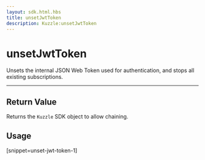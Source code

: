 ```yaml
---
layout: sdk.html.hbs
title: unsetJwtToken
description: Kuzzle:unsetJwtToken
---
```

  

# unsetJwtToken
Unsets the internal JSON Web Token used for authentication, and stops all existing subscriptions.

---

## Return Value

Returns the `Kuzzle` SDK object to allow chaining.

## Usage

[snippet=unset-jwt-token-1]

